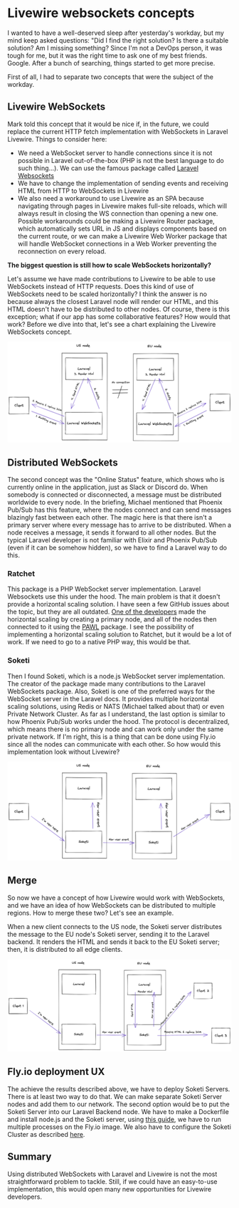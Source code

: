 # Livewire websockets concepts

I wanted to have a well-deserved sleep after yesterday's workday, but my mind keep asked questions: "Did I find the right solution? Is there a suitable solution? Am I missing something? Since I'm not a DevOps person, it was tough for me, but it was the right time to ask one of my best friends. Google. After a bunch of searching, things started to get more precise.

First of all, I had to separate two concepts that were the subject of the workday.

## Livewire WebSockets
Mark told this concept that it would be nice if, in the future, we could replace the current HTTP fetch implementation with WebSockets in Laravel Livewire. Things to consider here:

- We need a WebSocket server to handle connections since it is not possible in Laravel out-of-the-box (PHP is not the best language to do such thing...). We can use the famous package called [Laravel Websockets](https://beyondco.de/docs/laravel-websockets/getting-started/introduction)
- We have to change the implementation of sending events and receiving HTML from HTTP to WebSockets in Livewire
- We also need a workaround to use Livewire as an SPA because navigating through pages in Livewire makes full-site reloads, which will always result in closing the WS connection than opening a new one. Possible workarounds could be making a Livewire Router package, which automatically sets URL in JS and displays components based on the current route, or we can make a Livewire Web Worker package that will handle WebSocket connections in a Web Worker preventing the reconnection on every reload.

__The biggest question is still how to scale WebSockets horizontally?__

Let's assume we have made contributions to Livewire to be able to use WebSockets instead of HTTP requests. Does this kind of use of WebSockets need to be scaled horizontally? I think the answer is no because always the closest Laravel node will render our HTML, and this HTML doesn't have to be distributed to other nodes. Of course, there is this exception; what if our app has some collaborative features? How would that work? Before we dive into that, let's see a chart explaining the Livewire WebSockets concept.

![livewire-websockets.png](./livewire-websockets.png)

## Distributed WebSockets

The second concept was the "Online Status" feature, which shows who is currently online in the application, just as Slack or Discord do. When somebody is connected or disconnected, a message must be distributed worldwide to every node. In the briefing, Michael mentioned that Phoenix Pub/Sub has this feature, where the nodes connect and can send messages blazingly fast between each other. The magic here is that there isn't a primary server where every message has to arrive to be distributed. When a node receives a message, it sends it forward to all other nodes. But the typical Laravel developer is not familiar with Elixir and Phoenix Pub/Sub (even if it can be somehow hidden), so we have to find a Laravel way to do this.

### Ratchet
This package is a PHP WebSocket server implementation. Laravel Websockets use this under the hood. The main problem is that it doesn't provide a horizontal scaling solution. I have seen a few GitHub issues about the topic, but they are all outdated. [One of the developers](https://github.com/ratchetphp/Ratchet/issues/363#issuecomment-168031202) made the horizontal scaling by creating a primary node, and all of the nodes then connected to it using the [PAWL](https://github.com/ratchetphp/Pawl) package. I see the possibility of implementing a horizontal scaling solution to Ratchet, but it would be a lot of work. If we need to go to a native PHP way, this would be that.

### Soketi
Then I found Soketi, which is a node.js WebSocket server implementation. The creator of the package made many contributions to the Laravel WebSockets package. Also, Soketi is one of the preferred ways for the WebSocket server in the Laravel docs. It provides multiple horizontal scaling solutions, using Redis or NATS (Michael talked about that) or even Private Network Cluster. As far as I understand, the last option is similar to how Phoenix Pub/Sub works under the hood. The protocol is decentralized, which means there is no primary node and can work only under the same private network. If I'm right, this is a thing that can be done using Fly.io since all the nodes can communicate with each other. So how would this implementation look without Livewire?

![soketi.png](./soketi.png)

## Merge

So now we have a concept of how Livewire would work with WebSockets, and we have an idea of how WebSockets can be distributed to multiple regions. How to merge these two? Let's see an example.

When a new client connects to the US node, the Soketi server distributes the message to the EU node's Soketi server, sending it to the Laravel backend. It renders the HTML and sends it back to the EU Soketi server; then, it is distributed to all edge clients.

![livewire-soketi.png](./livewire-soketi.png)

## Fly.io deployment UX

The achieve the results described above, we have to deploy Soketi Servers. There is at least two way to do that. We can make separate Soketi Server nodes and add them to our network. The second option would be to put the Soketi Server into our Laravel Backend node. We have to make a Dockerfile and install node.js and the Soketi server, using [this guide](https://fly.io/docs/app-guides/multiple-processes/), we have to run multiple processes on the Fly.io image. We also have to configure the Soketi Cluster as described [here](https://docs.soketi.app/advanced-usage/horizontal-scaling/clustering).

## Summary
Using distributed WebSockets with Laravel and Livewire is not the most straightforward problem to tackle. Still, if we could have an easy-to-use implementation, this would open many new opportunities for Livewire developers.
